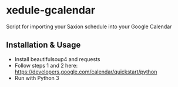 # xedule-gcalendar
Script for importing your Saxion schedule into your Google Calendar

## Installation & Usage
 - Install beautifulsoup4 and requests
 - Follow steps 1 and 2 here: https://developers.google.com/calendar/quickstart/python
 - Run with Python 3
 
 
